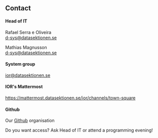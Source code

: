## Contact

#### Head of IT

Rafael Serra e Oliveira </br>
[d-sys@datasektionen.se](mailto:d-sys@datasektionen.se)

Mathias Magnusson </br>
[d-sys@datasektionen.se](mailto:d-sys@datasektionen.se)

#### System group

[ior@datasektionen.se](mailto:ior@datasektionen.se)

#### IOR's Mattermost

<https://mattermost.datasektionen.se/ior/channels/town-square>

#### Github

Our [Github](https://dsekt.se/github-link-website) organisation</br>

Do you want access? Ask Head of IT or attend a programming evening!

